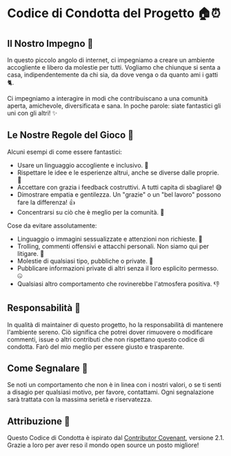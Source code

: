 # Codice di Condotta del Progetto 🏠⏰

## Il Nostro Impegno 💖

In questo piccolo angolo di internet, ci impegniamo a creare un ambiente accogliente e libero da molestie per tutti. Vogliamo che chiunque si senta a casa, indipendentemente da chi sia, da dove venga o da quanto ami i gatti 🐈.

Ci impegniamo a interagire in modi che contribuiscano a una comunità aperta, amichevole, diversificata e sana. In poche parole: siate fantastici gli uni con gli altri! ✨

## Le Nostre Regole del Gioco 📜

Alcuni esempi di come essere fantastici:

*   Usare un linguaggio accogliente e inclusivo. 🤗
*   Rispettare le idee e le esperienze altrui, anche se diverse dalle proprie. 🤝
*   Accettare con grazia i feedback costruttivi. A tutti capita di sbagliare! 😅
*   Dimostrare empatia e gentilezza. Un "grazie" o un "bel lavoro" possono fare la differenza! 👍
*   Concentrarsi su ciò che è meglio per la comunità. 🚀

Cose da evitare assolutamente:

*   Linguaggio o immagini sessualizzate e attenzioni non richieste. 🙅
*   Trolling, commenti offensivi e attacchi personali. Non siamo qui per litigare. 🥊
*   Molestie di qualsiasi tipo, pubbliche o private. 🤫
*   Pubblicare informazioni private di altri senza il loro esplicito permesso. 🤐
*   Qualsiasi altro comportamento che rovinerebbe l'atmosfera positiva. 👎

## Responsabilità 👮

In qualità di maintainer di questo progetto, ho la responsabilità di mantenere l'ambiente sereno. Ciò significa che potrei dover rimuovere o modificare commenti, issue o altri contributi che non rispettano questo codice di condotta. Farò del mio meglio per essere giusto e trasparente.

## Come Segnalare 🚨

Se noti un comportamento che non è in linea con i nostri valori, o se ti senti a disagio per qualsiasi motivo, per favore, contattami. Ogni segnalazione sarà trattata con la massima serietà e riservatezza.

## Attribuzione 🙏

Questo Codice di Condotta è ispirato dal [Contributor Covenant][homepage], versione 2.1. Grazie a loro per aver reso il mondo open source un posto migliore!

[homepage]: https://www.contributor-covenant.org